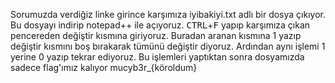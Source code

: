 Sorumuzda verdiğiz linke girince karşımıza iyibakiyi.txt adlı bir dosya çıkıyor. Bu dosyayı indirip notepad++ ile açıyoruz.
<kbd>CTRL</kbd>+<kbd>F</kbd> yapıp karşımıza çıkan pencereden değiştir kısmına giriyoruz. Buradan aranan kısmına 1 yazıp değiştir kısmını boş bırakarak tümünü değiştir diyoruz. Ardından aynı işlemi 1 yerine 0 yazıp tekrar ediyoruz. Bu işlemleri yaptıktan sonra dosyamızda sadece flag'ımız kalıyor mucyb3r_{köroldum}
